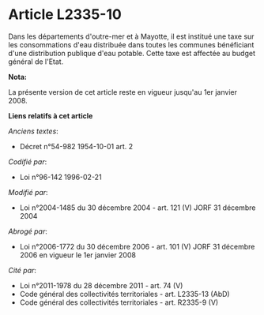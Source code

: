 # Article L2335-10

Dans les départements d'outre-mer et à Mayotte, il est institué une taxe sur les consommations d'eau distribuée dans toutes
les communes bénéficiant d'une distribution publique d'eau potable. Cette taxe est affectée au budget général de l'Etat.

**Nota:**

La présente version de cet article reste en vigueur jusqu'au 1er janvier 2008.

**Liens relatifs à cet article**

_Anciens textes_:

  - Décret n°54-982 1954-10-01 art. 2

_Codifié par_:

  - Loi n°96-142 1996-02-21

_Modifié par_:

  - Loi n°2004-1485 du 30 décembre 2004 - art. 121 (V) JORF 31 décembre 2004

_Abrogé par_:

  - Loi n°2006-1772 du 30 décembre 2006 - art. 101 (V) JORF 31 décembre 2006 en vigueur le 1er janvier 2008

_Cité par_:

  - Loi n°2011-1978 du 28 décembre 2011 - art. 74 (V)
  - Code général des collectivités territoriales - art. L2335-13 (AbD)
  - Code général des collectivités territoriales - art. R2335-9 (V)
